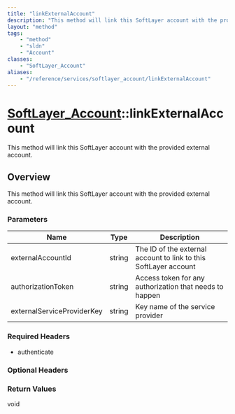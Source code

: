 ```yaml
---
title: "linkExternalAccount"
description: "This method will link this SoftLayer account with the provided external account."
layout: "method"
tags:
    - "method"
    - "sldn"
    - "Account"
classes:
    - "SoftLayer_Account"
aliases:
    - "/reference/services/softlayer_account/linkExternalAccount"
---
```

# [SoftLayer_Account](/reference/services/SoftLayer_Account)::linkExternalAccount

This method will link this SoftLayer account with the provided external account. 


## Overview 
This method will link this SoftLayer account with the provided external account. 

### Parameters 
|Name | Type | Description |
| --- | --- | --- |
|externalAccountId| string| The ID of the external account to link to this SoftLayer account|
|authorizationToken| string| Access token for any authorization that needs to happen|
|externalServiceProviderKey| string| Key name of the service provider|


### Required Headers
* authenticate

### Optional Headers

### Return Values
void

